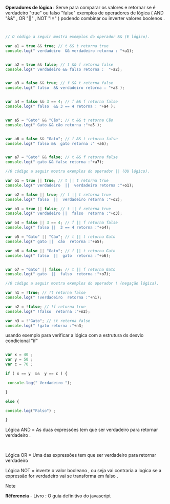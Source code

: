 <p> <strong>Operadores de lógica </strong> : Serve para comparar os valores e retornar se é verdadeiro "true" ou falso "false" exemplos de operadores de lógica ( AND "&&" , OR "||" , NOT "!=" ) podendo combinar ou inverter valores boolenos . </p> 


```javascript


// O código a seguir mostra exemplos do operador && (E lógico).

var a1 = true && true; // t && t retorna true
console.log(" verdadeiro  && verdadeiro retorna : "+a1);


var a2 = true && false; // t && f retorna false
console.log(" verdadeiro && falso retorna :  "+a2);


var a3 = false && true; // f && t retorna false
console.log(" falso  && verdadeiro retorna : "+a3 );


var a4 = false && 3 == 4; // f && f retorna false
console.log(" falso  && 3 == 4 retorna : "+a4 );


var a5 = "Gato" && "Cão"; // t && t retorna Cão
console.log(" Gato && cão retorna :"+a5 );


var a6 = false && "Gato"; // f && t retorna false
console.log(" falso &&  gato retorna :" +a6);


var a7 = "Gato" && false; // t && f retorna false
console.log(" gato && false retorna :"+a7);

//O código a seguir mostra exemplos do operador || (OU lógico).

var o1 = true || true; // t || t retorna true
console.log(" verdadeiro  ||  verdadeiro retorna :"+o1);

var o2 = false || true; // f || t retorna true
console.log(" falso  ||  verdadeiro retorna :"+o2);

var o3 = true || false; // t || f retorna true
console.log(" verdadeiro ||  falso  retorna :"+o3);

var o4 = false || 3 == 4; // f || f retorna false
console.log(" falso ||  3 == 4 retorna :"+o4);

var o5 = "Gato" || "Cão"; // t || t retorna Gato
console.log(" gato ||  cão  retorna :"+o5);

var o6 = false || "Gato"; // f || t retorna Gato
console.log(" falso  ||  gato  retorna :"+o6);


var o7 = "Gato" || false; // t || f retorna Gato
console.log(" gato  ||  falso  retorna :"+o7);

//O código a seguir mostra exemplos do operador ! (negação lógica).

var n1 = !true; // !t retorna false
console.log(" !verdadeiro  retorna :"+n1);

var n2 = !false; // !f retorna true
console.log(" !falso  retorna :"+n2);

var n3 = !"Gato"; // !t retorna false
console.log(" !gato retorna :"+n3;


```

<p> usando exemplo para verificar a lógica com a estrutura ds desvio condicional "if" </p>


```javascript 

var x = 40 ;
var y = 50 ;
var c = 70 ;

if ( x == y  &&  y == c ) {

 console.log(" Verdadeiro ");

}

else {

console.log("Falso") ;

}


```

Lógica AND = As duas expressões tem que ser verdadeiro para retornar verdadeiro . 

<br>

Lógica OR = Uma das expressões tem que ser verdadeiro para retornar verdadeiro <br> 

Lógica NOT = inverte o valor booleano , ou seja vai contraria a logica se a expressão for verdadeiro vai se transforma em falso .


> [!NOTE]
> <STRONG>Rêferencia</STRONG> -
> Livro : O guia definitivo do javascript
